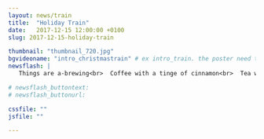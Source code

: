 ```yaml
---
layout: news/train
title:  "Holiday Train"
date:   2017-12-15 12:00:00 +0100
slug: 2017-12-15-holiday-train

thumbnail: "thumbnail_720.jpg"
bgvideoname: "intro_christmastrain" # ex intro_train. the poster need to have the same name as the video
newsflash: |  
   Things are a-brewing<br>  Coffee with a tinge of cinnamon<br>  Tea with ginger and cardamom<br>  No approaching slumber<br>  Rather wonder, rather thunder<br><br>  Merry Christmas from Fully!

# newsflash_buttontext:
# newsflash_buttonurl:

cssfile: ""
jsfile: ""

---
```

